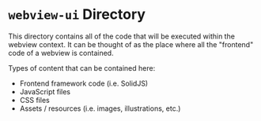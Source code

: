 # `webview-ui` Directory

This directory contains all of the code that will be executed within the webview context. It can be thought of as the place where all the "frontend" code of a webview is contained.

Types of content that can be contained here:

- Frontend framework code (i.e. SolidJS)
- JavaScript files
- CSS files
- Assets / resources (i.e. images, illustrations, etc.)
